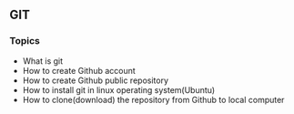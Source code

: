 ## GIT

### Topics
* What is git
* How to create Github account
* How to create Github public repository
* How to install git in linux operating system(Ubuntu)
* How to clone(download) the repository from Github to local computer
